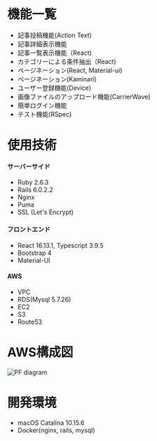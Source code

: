 # 機能一覧
- 記事投稿機能(Action Text)
- 記事詳細表示機能
- 記事一覧表示機能（React)
- カテゴリーによる条件抽出（React)
- ページネーション(React, Material-ui)
- ページネーション(Kaminari)
- ユーザー登録機能(Device)
- 画像ファイルのアップロード機能(CarrierWave)
- 簡単ログイン機能
- テスト機能(RSpec)

#  使用技術
#### サーバーサイド
- Ruby 2.6.3
- Rails 6.0.2.2
- Nginx
- Puma
- SSL (Let's Encrypt)

#### フロントエンド
- React 16.13.1, Typescript 3.9.5
- Bootstrap 4
- Material-UI

#### AWS
- VPC
- RDS(Mysql 5.7.26)
- EC2
- S3
- Route53

# AWS構成図

![PF diagram](https://user-images.githubusercontent.com/52375299/94989674-8134bf00-05b1-11eb-9b4d-18ffd1bbd902.PNG)

# 開発環境
- macOS Catalina 10.15.6
- Docker(nginx, rails, mysql)

